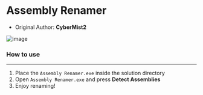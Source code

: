 # Assembly Renamer

- Original Author: **CyberMist2**

![image](https://github.com/CyberMist2/Assembly-Renamer/assets/7664922/d8ee6ecd-ced9-4db1-b19a-4bd6fef0a74b)

### How to use
___
1. Place the `Assembly Renamer.exe` inside the solution directory
2. Open `Assembly Renamer.exe` and press **Detect Assemblies**
3. Enjoy renaming!
